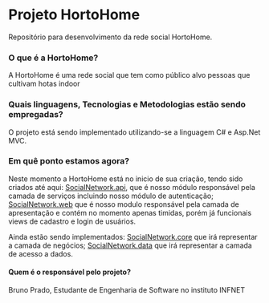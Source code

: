 # Projeto HortoHome

Repositório para desenvolvimento da rede social HortoHome.


### O que é a HortoHome?

A HortoHome é uma rede social que tem como público alvo pessoas que cultivam hotas indoor


### Quais linguagens, Tecnologias e Metodologias estão sendo empregadas?

O projeto está sendo implementado utilizando-se a linguagem C# e Asp.Net MVC. 


### Em quê ponto estamos agora?

Neste momento a HortoHome está no inicio de sua criação, tendo sido criados até aqui: 
[SocialNetwork.api](https://github.com/brunovitorprado/RedeSocial/tree/master/SocialNetwork.api), que é nosso módulo responsável pela camada de serviços incluindo nosso módulo de autenticação; 
[SocialNetwork.web](https://github.com/brunovitorprado/RedeSocial/tree/master/SocialNetwork.web) que é nosso modulo responsável pela camada de apresentação e contém no momento apenas timidas, porém já funcionais views de cadastro e login de usuários.

Ainda estão sendo implementados:
[SocialNetwork.core](https://github.com/brunovitorprado/RedeSocial/tree/master/SocialNetwork.core) que irá representar a camada de negócios;
[SocialNetwork.data](https://github.com/brunovitorprado/RedeSocial/tree/master/SocialNetwork.data) que irá representar a camada de acesso a dados.


#### Quem é o responsável pelo projeto?
Bruno Prado, Estudante de Engenharia de Software no instituto INFNET